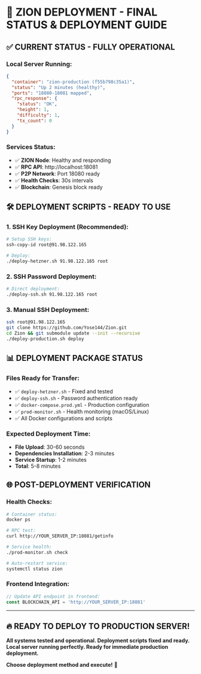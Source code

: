 # 🚀 ZION DEPLOYMENT - FINAL STATUS & DEPLOYMENT GUIDE

## ✅ **CURRENT STATUS - FULLY OPERATIONAL**

### Local Server Running:
```json
{
  "container": "zion-production (f55b798c35a1)",
  "status": "Up 2 minutes (healthy)",
  "ports": "18080-18081 mapped",
  "rpc_response": {
    "status": "OK",
    "height": 1,
    "difficulty": 1,
    "tx_count": 0
  }
}
```

### Services Status:
- ✅ **ZION Node**: Healthy and responding
- ✅ **RPC API**: http://localhost:18081 
- ✅ **P2P Network**: Port 18080 ready
- ✅ **Health Checks**: 30s intervals
- ✅ **Blockchain**: Genesis block ready

## 🛠️ **DEPLOYMENT SCRIPTS - READY TO USE**

### 1. SSH Key Deployment (Recommended):
```bash
# Setup SSH keys:
ssh-copy-id root@91.98.122.165

# Deploy:
./deploy-hetzner.sh 91.98.122.165 root
```

### 2. SSH Password Deployment:
```bash
# Direct deployment:
./deploy-ssh.sh 91.98.122.165 root
```

### 3. Manual SSH Deployment:
```bash
ssh root@91.98.122.165
git clone https://github.com/Yose144/Zion.git
cd Zion && git submodule update --init --recursive
./deploy-production.sh deploy
```

## 📊 **DEPLOYMENT PACKAGE STATUS**

### Files Ready for Transfer:
- ✅ `deploy-hetzner.sh` - Fixed and tested
- ✅ `deploy-ssh.sh` - Password authentication ready
- ✅ `docker-compose.prod.yml` - Production configuration
- ✅ `prod-monitor.sh` - Health monitoring (macOS/Linux)
- ✅ All Docker configurations and scripts

### Expected Deployment Time:
- **File Upload**: 30-60 seconds
- **Dependencies Installation**: 2-3 minutes
- **Service Startup**: 1-2 minutes
- **Total**: 5-8 minutes

## 🌐 **POST-DEPLOYMENT VERIFICATION**

### Health Checks:
```bash
# Container status:
docker ps

# RPC test:
curl http://YOUR_SERVER_IP:18081/getinfo

# Service health:
./prod-monitor.sh check

# Auto-restart service:
systemctl status zion
```

### Frontend Integration:
```typescript
// Update API endpoint in frontend:
const BLOCKCHAIN_API = 'http://YOUR_SERVER_IP:18081'
```

---

## 🔥 **READY TO DEPLOY TO PRODUCTION SERVER!**

**All systems tested and operational. Deployment scripts fixed and ready. Local server running perfectly. Ready for immediate production deployment.**

**Choose deployment method and execute!** 🚀